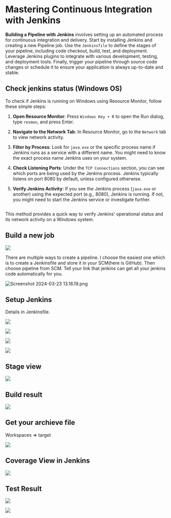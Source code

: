# Mastering Continuous Integration with Jenkins

**Building a Pipeline with Jenkins** involves setting up an automated process for continuous integration and delivery. Start by installing Jenkins and creating a new Pipeline job. Use the `Jenkinsfile` to define the stages of your pipeline, including code checkout, build, test, and deployment. Leverage Jenkins plugins to integrate with various development, testing, and deployment tools. Finally, trigger your pipeline through source code changes or schedule it to ensure your application is always up-to-date and stable.

## Check jenkins status (Windows OS)

To check if Jenkins is running on Windows using Resource Monitor, follow these simple steps:

1. **Open Resource Monitor**: Press `Windows Key + R` to open the Run dialog, type `resmon`, and press Enter.

2. **Navigate to the Network Tab**: In Resource Monitor, go to the `Network` tab to view network activity.

3. **Filter by Process**: Look for `java.exe` or the specific process name if Jenkins runs as a service with a different name. You might need to know the exact process name Jenkins uses on your system.

4. **Check Listening Ports**: Under the `TCP Connections` section, you can see which ports are being used by the Jenkins process. Jenkins typically listens on port 8080 by default, unless configured otherwise.

5. **Verify Jenkins Activity**: If you see the Jenkins process (`java.exe` or another) using the expected port (e.g., 8080), Jenkins is running. If not, you might need to start the Jenkins service or investigate further.
   
   <img src="file:///C:/Users/sunxin/AppData/Roaming/marktext/images/2024-03-23-13-08-46-image.png" title="" alt="" data-align="center">

This method provides a quick way to verify Jenkins' operational status and its network activity on a Windows system.

## Build a new job

![](./images/2024-03-23-13-10-47-image.png)

There are multiple ways to create a pipeline. I choose the easiest one which is to create a Jenkinsfile and store it in your SCM(here is GitHub). Then choose pipeline from SCM. Tell your link that jenkins can get all your jenkins code automatically for you.

![Screenshot 2024-03-23 13.16.19.png](./images/Screenshot%202024-03-23%2013.16.19.png)



## Setup Jenkins

Details in Jenkinsfile.

![](./images/2024-03-23-13-17-46-image.png)

![](./images/2024-03-23-13-17-58-image.png)

![](./images/2024-03-23-13-21-22-image.png)

![](./images/2024-03-23-13-21-35-image.png)

## Stage view

![](./images/2024-03-23-13-24-18-image.png)

## Build result

![](./images/2024-03-23-13-30-30-image.png)

## Get your archieve file

Workspaces => target

![](./images/2024-03-23-13-31-38-image.png)

## Coverage View in Jenkins

![](./images/2024-03-23-13-32-15-image.png)

## Test Result

![](./images/2024-03-23-13-25-59-image.png)

![](./images/2024-03-23-13-32-35-image.png)
